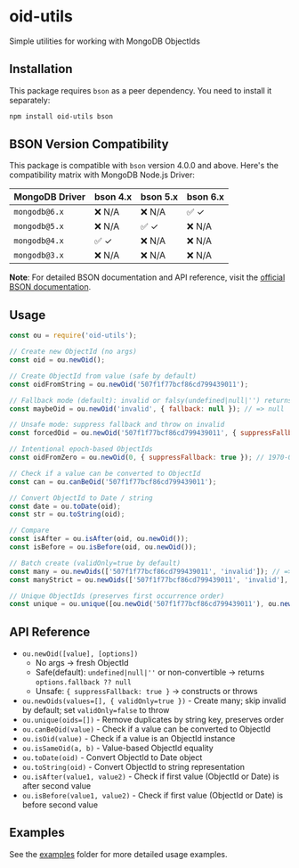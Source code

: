 # oid-utils
Simple utilities for working with MongoDB ObjectIds

## Installation

This package requires `bson` as a peer dependency. You need to install it separately:

```bash
npm install oid-utils bson
```

## BSON Version Compatibility

This package is compatible with `bson` version 4.0.0 and above. Here's the compatibility matrix with MongoDB Node.js Driver:

| MongoDB Driver | bson 4.x | bson 5.x | bson 6.x |
|----------------|-----------|-----------|-----------|
| `mongodb@6.x` | ❌ N/A    | ❌ N/A    | ✅ ✓      |
| `mongodb@5.x` | ❌ N/A    | ✅ ✓      | ❌ N/A    |
| `mongodb@4.x` | ✅ ✓      | ❌ N/A    | ❌ N/A    |
| `mongodb@3.x` | ❌ N/A    | ❌ N/A    | ❌ N/A    |

**Note**: For detailed BSON documentation and API reference, visit the [official BSON documentation](https://mongodb.github.io/node-mongodb-native/Next/modules/BSON.html).

## Usage

```javascript
const ou = require('oid-utils');

// Create new ObjectId (no args)
const oid = ou.newOid();

// Create ObjectId from value (safe by default)
const oidFromString = ou.newOid('507f1f77bcf86cd799439011');

// Fallback mode (default): invalid or falsy(undefined|null|'') returns fallback
const maybeOid = ou.newOid('invalid', { fallback: null }); // => null

// Unsafe mode: suppress fallback and throw on invalid
const forcedOid = ou.newOid('507f1f77bcf86cd799439011', { suppressFallback: true });

// Intentional epoch-based ObjectIds
const oidFromZero = ou.newOid(0, { suppressFallback: true }); // 1970-01-01

// Check if a value can be converted to ObjectId
const can = ou.canBeOid('507f1f77bcf86cd799439011');

// Convert ObjectId to Date / string
const date = ou.toDate(oid);
const str = ou.toString(oid);

// Compare
const isAfter = ou.isAfter(oid, ou.newOid());
const isBefore = ou.isBefore(oid, ou.newOid());

// Batch create (validOnly=true by default)
const many = ou.newOids(['507f1f77bcf86cd799439011', 'invalid']); // => [ObjectId]
const manyStrict = ou.newOids(['507f1f77bcf86cd799439011', 'invalid'], { validOnly: false }); // throws

// Unique ObjectIds (preserves first occurrence order)
const unique = ou.unique([ou.newOid('507f1f77bcf86cd799439011'), ou.newOid('507f1f77bcf86cd799439011')]);
```

## API Reference

- `ou.newOid([value], [options])`
  - No args → fresh ObjectId
  - Safe(default): `undefined|null|''` or non-convertible → returns `options.fallback ?? null`
  - Unsafe: `{ suppressFallback: true }` → constructs or throws
- `ou.newOids(values=[], { validOnly=true })` - Create many; skip invalid by default; set `validOnly=false` to throw
- `ou.unique(oids=[])` - Remove duplicates by string key, preserves order
- `ou.canBeOid(value)` - Check if a value can be converted to ObjectId
- `ou.isOid(value)` - Check if a value is an ObjectId instance
- `ou.isSameOid(a, b)` - Value-based ObjectId equality
- `ou.toDate(oid)` - Convert ObjectId to Date object
- `ou.toString(oid)` - Convert ObjectId to string representation
- `ou.isAfter(value1, value2)` - Check if first value (ObjectId or Date) is after second value
- `ou.isBefore(value1, value2)` - Check if first value (ObjectId or Date) is before second value

## Examples

See the [examples](./examples/) folder for more detailed usage examples.
